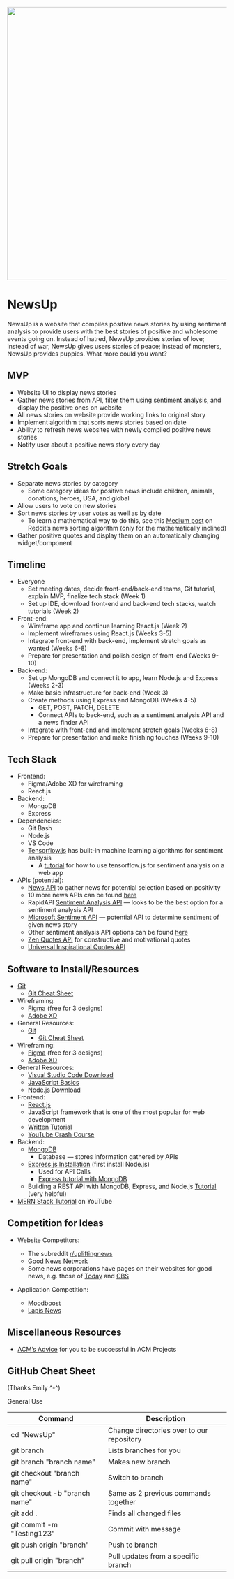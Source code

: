 <p align="center">
<img src="https://github.com/acm-projects/NewsUp/blob/main/GermanNewspaper.jpg" width="625"/>
</p>

# NewsUp
NewsUp is a website that compiles positive news stories by using sentiment analysis to provide users with the best stories of positive and wholesome events going on. Instead of hatred, NewsUp provides stories of love; instead of war, NewsUp gives users stories of peace; instead of monsters, NewsUp provides puppies. What more could you want?

## MVP
* Website UI to display news stories 
* Gather news stories from API, filter them using sentiment analysis, and display the positive ones on website
* All news stories on website provide working links to original story
* Implement algorithm that sorts news stories based on date
* Ability to refresh news websites with newly compiled positive news stories
* Notify user about a positive news story every day

## Stretch Goals
* Separate news stories by category 
  * Some category ideas for positive news include children, animals, donations, heroes, USA, and global
* Allow users to vote on new stories
* Sort news stories by user votes as well as by date
  * To learn a mathematical way to do this, see this [Medium post](https://medium.com/hacking-and-gonzo/how-reddit-ranking-algorithms-work-ef111e33d0d9) on Reddit’s news sorting algorithm (only for the mathematically inclined)
* Gather positive quotes and display them on an automatically changing widget/component

## Timeline
* Everyone
  * Set meeting dates, decide front-end/back-end teams, Git tutorial, explain MVP, finalize tech stack (Week 1)
  * Set up IDE, download front-end and back-end tech stacks, watch tutorials (Week 2)
* Front-end:
  * Wireframe app and continue learning React.js (Week 2)
  * Implement wireframes using React.js (Weeks 3-5)
  * Integrate front-end with back-end, implement stretch goals as wanted (Weeks 6-8)
  * Prepare for presentation and polish design of front-end (Weeks 9-10)
* Back-end:
  * Set up MongoDB and connect it to app, learn Node.js and Express (Weeks 2-3)
  * Make basic infrastructure for back-end (Week 3)
  * Create methods using Express and MongoDB (Weeks 4-5)
    * GET, POST, PATCH, DELETE
    * Connect APIs to back-end, such as a sentiment analysis API and a news finder API
  * Integrate with front-end and implement stretch goals (Weeks 6-8)
  * Prepare for presentation and make finishing touches (Weeks 9-10)

## Tech Stack
* Frontend:
  * Figma/Adobe XD for wireframing
  * React.js
* Backend:
  * MongoDB 
  * Express
* Dependencies:
  * Git Bash
  * Node.js
  * VS Code
  * [Tensorflow.js](https://www.tensorflow.org/js) has built-in machine learning algorithms for sentiment analysis
    * A [tutorial](https://nifesimifrank.medium.com/how-to-train-and-deploy-a-sentiment-analysis-web-app-703c05b374fd) for how to use tensorflow.js for sentiment analysis on a web app
* APIs (potential):
  * [News API](https://newsapi.org/) to gather news for potential selection based on positivity
  * 10 more news APIs can be found [here](https://rapidapi.com/blog/rapidapi-featured-news-apis/)
  * RapidAPI [Sentiment Analysis API](https://rapidapi.com/twinword/api/sentiment-analysis/) — looks to be the best option for a sentiment analysis API
  * [Microsoft Sentiment API](https://docs.microsoft.com/en-us/rest/api/cognitiveservices-textanalytics/3.0/Sentiment/Sentiment) — potential API to determine sentiment of given news story
  * Other sentiment analysis API options can be found [here](https://rapidapi.com/blog/sentiment-analysis-apis/)
  * [Zen Quotes API](https://zenquotes.io/) for constructive and motivational quotes
  * [Universal Inspirational Quotes API](https://rapidapi.com/HealThruWords/api/universal-inspirational-quotes/)
  
## Software to Install/Resources
* [Git](https://git-scm.com/downloads)
  * [Git Cheat Sheet](https://education.github.com/git-cheat-sheet-education.pdf)
* Wireframing: 
  * [Figma](https://www.figma.com/) (free for 3 designs)
  * [Adobe XD](https://www.adobe.com/products/xd.html)
* General Resources:
  * [Git](https://git-scm.com/downloads)
    * [Git Cheat Sheet](https://education.github.com/git-cheat-sheet-education.pdf)
* Wireframing: 
  * [Figma](https://www.figma.com/) (free for 3 designs)
  * [Adobe XD](https://www.adobe.com/products/xd.html)
* General Resources:
  * [Visual Studio Code Download](https://code.visualstudio.com/)
  * [JavaScript Basics](https://learnjavascript.online/)
  * [Node.js Download](https://nodejs.org/en/download/)
* Frontend: 
  * [React.js](https://reactjs.org/)
  * JavaScript framework that is one of the most popular for web development
  * [Written Tutorial](https://reactjs.org/tutorial/tutorial.html)
  * [YouTube Crash Course](https://www.youtube.com/watch?v=w7ejDZ8SWv8)
* Backend: 
  * [MongoDB](https://www.mongodb.com/)
    * Database — stores information gathered by APIs
  * [Express.js Installation](https://expressjs.com/en/starter/installing.html) (first install Node.js)
    * Used for API Calls
    * [Express tutorial with MongoDB](https://developer.mozilla.org/en-US/docs/Learn/Server-side/Express_Nodejs)
  * Building a REST API with MongoDB, Express, and Node.js [Tutorial](https://youtu.be/fgTGADljAeg) (very helpful)
* [MERN Stack Tutorial](https://www.youtube.com/watch?v=7CqJlxBYj-M) on YouTube

## Competition for Ideas

* Website Competitors: 
  * The subreddit [r/upliftingnews](https://www.reddit.com/r/UpliftingNews/)
  * [Good News Network](https://www.goodnewsnetwork.org/)
  * Some news corporations have pages on their websites for good news, e.g. those of [Today](https://www.today.com/news/good-news) and [CBS](https://www.cbsnews.com/theuplift/)

* Application Competition:
  * [Moodboost](https://apps.apple.com/us/app/moodboost-good-news-only/id1375114377)
  * [Lapis News](https://apps.apple.com/us/app/lapis-news-only-the-good-news/id1527590034)

## Miscellaneous Resources
* [ACM’s Advice](https://docs.google.com/document/d/18Zi3DrKG5e6g5Bojr8iqxIu6VIGl86YBSFlsnJnlM88/edit) for you to be successful in ACM Projects


## GitHub Cheat Sheet
(Thanks Emily ^-^)

General Use

| Command | Description |
| ------ | ------ |
| cd "NewsUp" | Change directories over to our repository |
| git branch | Lists branches for you |
| git branch "branch name" | Makes new branch |
| git checkout "branch name" | Switch to branch |
| git checkout -b "branch name" | Same as 2 previous commands together |
| git add . | Finds all changed files |
| git commit -m "Testing123" | Commit with message |
| git push origin "branch" | Push to branch |
| git pull origin "branch" | Pull updates from a specific branch |

